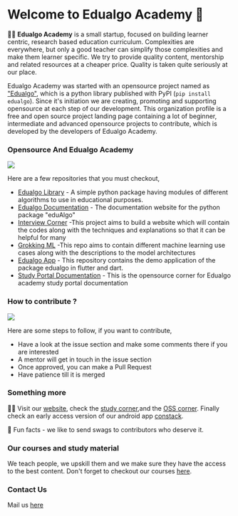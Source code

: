# Welcome to Edualgo Academy 👋

🙋‍♀️ **Edualgo Academy** is a small startup, focused on building learner centric, research based education curriculum. Complexities are everywhere, 
but only a good teacher can simplify those complexities and make them learner specific. We try to provide quality content, mentorship and related 
resources at a cheaper price. Quality is taken quite seriously at our place.

Edualgo Academy was started with an opensource project named as ["Edualgo"](https://pypi.org/project/eduAlgo/), which is a python library published with PyPI (`pip install edualgo`). Since it's initiation we are creating, promoting and supporting opensource at each step of our development. This organization profile is a free and open source project landing page containing a lot of beginner, intermediate and advanced opensource projects to contribute, which is developed by the developers of Edualgo Academy.

### Opensource And Edualgo Academy

![](https://i.postimg.cc/XJGWKLs9/1.png)

Here are a few repositories that you must checkout,

- [Edualgo Library](https://github.com/edualgo/eduAlgo) - A simple python package having modules of different algorithms to use in educational purposes.
- [Edualgo Documentation](https://github.com/edualgo/documentation) - The documentation website for the python package "eduAlgo"
- [Interview Corner](https://github.com/edualgo/interview-corner) -This project aims to build a website which will contain the codes along with the techniques and explanations so that it can be helpful for many 
- [Grokking ML](https://github.com/edualgo/Grokking-Machine-Learning) -This repo aims to contain different machine learning use cases along with the descriptions to the model architectures
- [Edualgo App](https://github.com/edualgo/edualgo-app-demo) - This repository contains the demo application of the package edualgo in flutter and dart.
- [Study Portal Documentation](https://github.com/edualgo/StudyPortal-Docs) - This is the opensource corner for Edualgo academy study portal documentation

### How to contribute ?

![](https://i.postimg.cc/qBKh4xpt/2.png)


Here are some steps to follow, if you want to contribute,

- Have a look at the issue section and make some comments there if you are interested
- A mentor will get in touch in the issue section
- Once approved, you can make a Pull Request
- Have patience till it is merged


### Something more

👩‍💻 Visit our [website](https://www.edualgoacademy.com/), check the [study corner](https://study.edualgoacademy.com/),and the [OSS corner](https://oss.edualgoacademy.com/). Finally
check an early access version of our android app [constack](https://play.google.com/store/apps/details?id=com.edualgoacademy.constack).

🍿 Fun facts - we like to send swags to contributors who deserve it.

### Our courses and study material

We teach people, we upskill them and we make sure they have the access to the best content. Don't forget to checkout our courses [here](https://www.edualgoacademy.com).

### Contact Us

Mail us [here](mailto:opensource@edualgoacademy.com)
